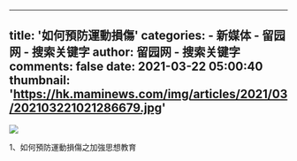 
---
title: '如何預防運動損傷'
categories: 
    - 新媒体
    - 留园网 - 搜索关键字
author: 留园网 - 搜索关键字
comments: false
date: 2021-03-22 05:00:40
thumbnail: 'https://hk.maminews.com/img/articles/2021/03/202103221021286679.jpg'
---

<div>   
<img src="https://hk.maminews.com/img/articles/2021/03/202103221021286679.jpg" data-original="https://hk.maminews.com/img/articles/2021/03/202103221021286679.jpg" class="lazyloadImage" referrerpolicy="no-referrer">
                        <p>1、如何預防運動損傷之加強思想教育</p>  
</div>
            